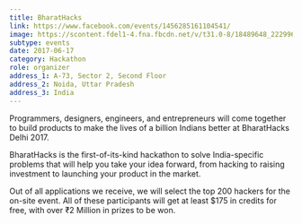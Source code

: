 ```yaml
---
title: BharatHacks
link: https://www.facebook.com/events/1456285161104541/
image: https://scontent.fdel1-4.fna.fbcdn.net/v/t31.0-8/18489648_222996758197666_1220975325913188843_o.jpg?_nc_cat=105&_nc_ht=scontent.fdel1-4.fna&oh=152ed4a51c6723442ebf0c77713532a9&oe=5C94C40D
subtype: events
date: 2017-06-17
category: Hackathon
role: organizer
address_1: A-73, Sector 2, Second Floor
address_2: Noida, Uttar Pradesh
address_3: India
---
```


Programmers, designers, engineers, and entrepreneurs will come together to build products to make the lives of a billion Indians better at BharatHacks Delhi 2017.

BharatHacks is the first-of-its-kind hackathon to solve India-specific problems that will help you take your idea forward, from hacking to raising investment to launching your product in the market.

Out of all applications we receive, we will select the top 200 hackers for the on-site event. All of these participants will get at least $175 in credits for free, with over ₹2 Million in prizes to be won.
